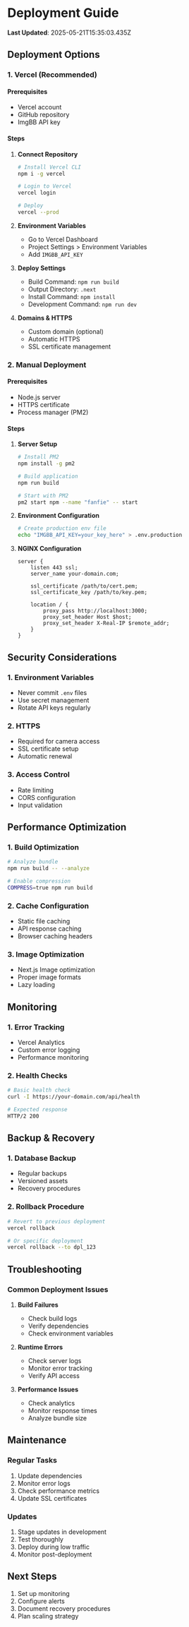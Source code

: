 # Deployment Guide

**Last Updated**: 2025-05-21T15:35:03.435Z

## Deployment Options

### 1. Vercel (Recommended)

#### Prerequisites
- Vercel account
- GitHub repository
- ImgBB API key

#### Steps
1. **Connect Repository**
   ```bash
   # Install Vercel CLI
   npm i -g vercel

   # Login to Vercel
   vercel login

   # Deploy
   vercel --prod
   ```

2. **Environment Variables**
   - Go to Vercel Dashboard
   - Project Settings > Environment Variables
   - Add `IMGBB_API_KEY`

3. **Deploy Settings**
   - Build Command: `npm run build`
   - Output Directory: `.next`
   - Install Command: `npm install`
   - Development Command: `npm run dev`

4. **Domains & HTTPS**
   - Custom domain (optional)
   - Automatic HTTPS
   - SSL certificate management

### 2. Manual Deployment

#### Prerequisites
- Node.js server
- HTTPS certificate
- Process manager (PM2)

#### Steps
1. **Server Setup**
   ```bash
   # Install PM2
   npm install -g pm2

   # Build application
   npm run build

   # Start with PM2
   pm2 start npm --name "fanfie" -- start
   ```

2. **Environment Configuration**
   ```bash
   # Create production env file
   echo "IMGBB_API_KEY=your_key_here" > .env.production
   ```

3. **NGINX Configuration**
   ```nginx
   server {
       listen 443 ssl;
       server_name your-domain.com;

       ssl_certificate /path/to/cert.pem;
       ssl_certificate_key /path/to/key.pem;

       location / {
           proxy_pass http://localhost:3000;
           proxy_set_header Host $host;
           proxy_set_header X-Real-IP $remote_addr;
       }
   }
   ```

## Security Considerations

### 1. Environment Variables
- Never commit `.env` files
- Use secret management
- Rotate API keys regularly

### 2. HTTPS
- Required for camera access
- SSL certificate setup
- Automatic renewal

### 3. Access Control
- Rate limiting
- CORS configuration
- Input validation

## Performance Optimization

### 1. Build Optimization
```bash
# Analyze bundle
npm run build -- --analyze

# Enable compression
COMPRESS=true npm run build
```

### 2. Cache Configuration
- Static file caching
- API response caching
- Browser caching headers

### 3. Image Optimization
- Next.js Image optimization
- Proper image formats
- Lazy loading

## Monitoring

### 1. Error Tracking
- Vercel Analytics
- Custom error logging
- Performance monitoring

### 2. Health Checks
```bash
# Basic health check
curl -I https://your-domain.com/api/health

# Expected response
HTTP/2 200
```

## Backup & Recovery

### 1. Database Backup
- Regular backups
- Versioned assets
- Recovery procedures

### 2. Rollback Procedure
```bash
# Revert to previous deployment
vercel rollback

# Or specific deployment
vercel rollback --to dpl_123
```

## Troubleshooting

### Common Deployment Issues

1. **Build Failures**
   - Check build logs
   - Verify dependencies
   - Check environment variables

2. **Runtime Errors**
   - Check server logs
   - Monitor error tracking
   - Verify API access

3. **Performance Issues**
   - Check analytics
   - Monitor response times
   - Analyze bundle size

## Maintenance

### Regular Tasks
1. Update dependencies
2. Monitor error logs
3. Check performance metrics
4. Update SSL certificates

### Updates
1. Stage updates in development
2. Test thoroughly
3. Deploy during low traffic
4. Monitor post-deployment

## Next Steps
1. Set up monitoring
2. Configure alerts
3. Document recovery procedures
4. Plan scaling strategy

